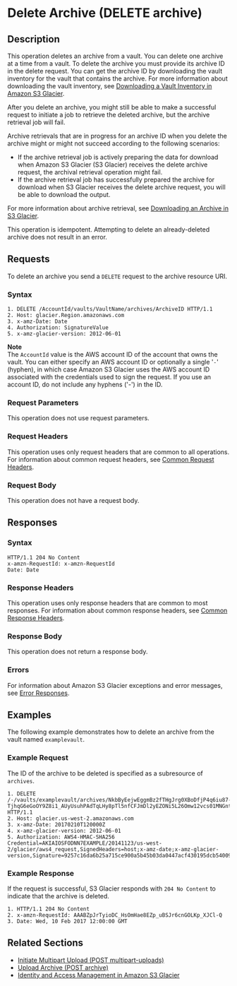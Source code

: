 # Delete Archive \(DELETE archive\)<a name="api-archive-delete"></a>

## Description<a name="api-archive-delete-description"></a>

This operation deletes an archive from a vault\. You can delete one archive at a time from a vault\. To delete the archive you must provide its archive ID in the delete request\. You can get the archive ID by downloading the vault inventory for the vault that contains the archive\. For more information about downloading the vault inventory, see [Downloading a Vault Inventory in Amazon S3 Glacier](vault-inventory.md)\.

After you delete an archive, you might still be able to make a successful request to initiate a job to retrieve the deleted archive, but the archive retrieval job will fail\. 

Archive retrievals that are in progress for an archive ID when you delete the archive might or might not succeed according to the following scenarios:

 
+ If the archive retrieval job is actively preparing the data for download when Amazon S3 Glacier \(S3 Glacier\) receives the delete archive request, the archival retrieval operation might fail\. 
+ If the archive retrieval job has successfully prepared the archive for download when S3 Glacier receives the delete archive request, you will be able to download the output\. 

For more information about archive retrieval, see [Downloading an Archive in S3 Glacier](downloading-an-archive.md)\. 

This operation is idempotent\. Attempting to delete an already\-deleted archive does not result in an error\. 

## Requests<a name="api-archive-delete-requests"></a>

To delete an archive you send a `DELETE` request to the archive resource URI\.

### Syntax<a name="api-archive-delete-requests-syntax"></a>

```
1. DELETE /AccountId/vaults/VaultName/archives/ArchiveID HTTP/1.1
2. Host: glacier.Region.amazonaws.com
3. x-amz-Date: Date
4. Authorization: SignatureValue
5. x-amz-glacier-version: 2012-06-01
```

 

**Note**  
The `AccountId` value is the AWS account ID of the account that owns the vault\. You can either specify an AWS account ID or optionally a single '`-`' \(hyphen\), in which case Amazon S3 Glacier uses the AWS account ID associated with the credentials used to sign the request\. If you use an account ID, do not include any hyphens \('\-'\) in the ID\.

### Request Parameters<a name="api-archive-delete-requests-parameters"></a>

This operation does not use request parameters\.

### Request Headers<a name="api-archive-delete-requests-headers"></a>

This operation uses only request headers that are common to all operations\. For information about common request headers, see [Common Request Headers](api-common-request-headers.md)\.

### Request Body<a name="api-archive-delete-requests-elements"></a>

This operation does not have a request body\.

## Responses<a name="api-archive-delete-responses"></a>

### Syntax<a name="api-archive-delete-responses-syntax"></a>

```
HTTP/1.1 204 No Content
x-amzn-RequestId: x-amzn-RequestId
Date: Date
```

### Response Headers<a name="api-archive-delete-responses-headers"></a>

This operation uses only response headers that are common to most responses\. For information about common response headers, see [Common Response Headers](api-common-response-headers.md)\.

### Response Body<a name="api-archive-delete-responses-elements"></a>

This operation does not return a response body\.

### Errors<a name="api-archive-delete-responses-errors"></a>

For information about Amazon S3 Glacier exceptions and error messages, see [Error Responses](api-error-responses.md)\.

## Examples<a name="api-archive-delete-examples"></a>

The following example demonstrates how to delete an archive from the vault named `examplevault`\.

### Example Request<a name="api-archive-delete-example-request"></a>

The ID of the archive to be deleted is specified as a subresource of `archives`\.

```
1. DELETE /-/vaults/examplevault/archives/NkbByEejwEggmBz2fTHgJrg0XBoDfjP4q6iu87-TjhqG6eGoOY9Z8i1_AUyUsuhPAdTqLHy8pTl5nfCFJmDl2yEZONi5L26Omw12vcs01MNGntHEQL8MBfGlqrEXAMPLEArchiveId HTTP/1.1
2. Host: glacier.us-west-2.amazonaws.com
3. x-amz-Date: 20170210T120000Z
4. x-amz-glacier-version: 2012-06-01
5. Authorization: AWS4-HMAC-SHA256 Credential=AKIAIOSFODNN7EXAMPLE/20141123/us-west-2/glacier/aws4_request,SignedHeaders=host;x-amz-date;x-amz-glacier-version,Signature=9257c16da6b25a715ce900a5b45b03da0447acf430195dcb540091b12966f2a2
```

### Example Response<a name="api-archive-delete-example-response"></a>

If the request is successful, S3 Glacier responds with `204 No Content` to indicate that the archive is deleted\.

```
1. HTTP/1.1 204 No Content
2. x-amzn-RequestId: AAABZpJrTyioDC_HsOmHae8EZp_uBSJr6cnGOLKp_XJCl-Q
3. Date: Wed, 10 Feb 2017 12:00:00 GMT
```

## Related Sections<a name="related-sections-archive-delete"></a>

 
+ [Initiate Multipart Upload \(POST multipart\-uploads\)](api-multipart-initiate-upload.md)
+ [Upload Archive \(POST archive\)](api-archive-post.md)
+ [Identity and Access Management in Amazon S3 Glacier](auth-and-access-control.md)